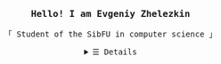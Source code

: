 <h3 align="center"><samp>Hello! I am Evgeniy Zhelezkin</samp></h3>
<p align="center">
  <samp>
    「 Student of the SibFU in computer science 」<br>
  </samp>
</p>
<details align="center">
   <summary> <samp>&#9776; Details</samp></summary>
   <p align="center">
     <br>
      <a href="https://github.com/Xorsiphus?tab=repositories" target="_blank"><img alt="Code" src="https://img.shields.io/badge/-code-000000?style=flat&logo=Plex"></a>
      <a href="https://github.com/Xorsiphus?tab=repositories&language=python" target="_blank"><img alt="Python" src="https://img.shields.io/badge/-Python-3572A5?style=flat&logo=Python&logoColor=white"></a>
      <a href="https://github.com/Xorsiphus?tab=repositories&language=CSharp" target="_blank"><img alt="C#" src="https://img.shields.io/badge/-CSharp-3572A5?style=flat&logo=CSharp&logoColor=white"></a>
      <a href="https://github.com/Xorsiphus?tab=repositories&language=javascript" target="_blank"><img alt="Javascript" src="https://img.shields.io/badge/-Javascript-f1e05a?style=flat&logo=Javascript&logoColor=black"></a>
      <a href="https://github.com/Xorsiphus?tab=repositories&language=java" target="_blank"><img alt="Java" src="https://img.shields.io/badge/-Java-b07219?style=flat&logo=Java&logoColor=white"></a>
  <br>
  <img src="https://github-readme-stats.vercel.app/api?username=Xorsiphus&theme=dark&show_icons=true&hide_border=false&title_color=00c647&icon_color=FFF&text_color=CCC&border_color=EEE&hide=contribs"></img><br>
     <!-- <img alt="Xorsiphus" src="https://badges.pufler.dev/visits/Xorsiphus/Xorsiphus?logo=GitHub&label=visits&color=success&logoColor=white&style=flat"/> -->
</p>
</details>
<br>
